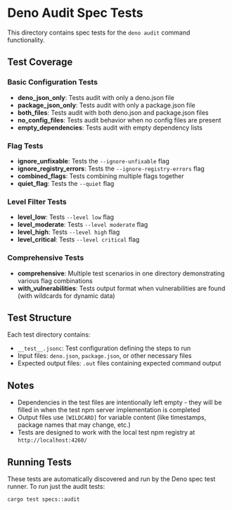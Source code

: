 # Deno Audit Spec Tests

This directory contains spec tests for the `deno audit` command functionality.

## Test Coverage

### Basic Configuration Tests
- **deno_json_only**: Tests audit with only a deno.json file
- **package_json_only**: Tests audit with only a package.json file
- **both_files**: Tests audit with both deno.json and package.json files
- **no_config_files**: Tests audit behavior when no config files are present
- **empty_dependencies**: Tests audit with empty dependency lists

### Flag Tests
- **ignore_unfixable**: Tests the `--ignore-unfixable` flag
- **ignore_registry_errors**: Tests the `--ignore-registry-errors` flag
- **combined_flags**: Tests combining multiple flags together
- **quiet_flag**: Tests the `--quiet` flag

### Level Filter Tests
- **level_low**: Tests `--level low` flag
- **level_moderate**: Tests `--level moderate` flag
- **level_high**: Tests `--level high` flag
- **level_critical**: Tests `--level critical` flag

### Comprehensive Tests
- **comprehensive**: Multiple test scenarios in one directory demonstrating various flag combinations
- **with_vulnerabilities**: Tests output format when vulnerabilities are found (with wildcards for dynamic data)

## Test Structure

Each test directory contains:
- `__test__.jsonc`: Test configuration defining the steps to run
- Input files: `deno.json`, `package.json`, or other necessary files
- Expected output files: `.out` files containing expected command output

## Notes

- Dependencies in the test files are intentionally left empty - they will be filled in when the test npm server implementation is completed
- Output files use `[WILDCARD]` for variable content (like timestamps, package names that may change, etc.)
- Tests are designed to work with the local test npm registry at `http://localhost:4260/`

## Running Tests

These tests are automatically discovered and run by the Deno spec test runner. To run just the audit tests:

```bash
cargo test specs::audit
```

